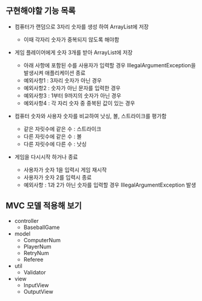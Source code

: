 ## 구현해야할 기능 목록

- 컴퓨터가 랜덤으로 3자리 숫자를 생성 하여 ArrayList에 저장
  - 이때 각자리 숫자가 중복되지 않도록 해야함  


- 게임 플레이어에게 숫자 3개를 받아 ArrayList에 저장
    - 아래 사항에 포함된 수를 사용자가 입력할 경우 IllegalArgumentException을 발생시켜 애플리케이션 종료
    - 예외사항1 : 3자리 숫자가 아닌 경우
    - 예외사항2 : 숫자가 아닌 문자를 입력한 경우
    - 예외사항3 : 1부터 9까지의 숫자가 아닌 경우
    - 예외사항4 : 각 자리 숫자 중 중복된 값이 있는 경우


- 컴퓨터 숫자와 사용자 숫자를 비교하여 낫싱, 볼, 스트라이크를 평가함
  - 같은 자릿수에 같은 수 : 스트라이크 
  - 다른 자릿수에 같은 수 : 볼
  - 다른 자릿수에 다른 수 : 낫싱


- 게임을 다시시작 하거나 종료
  - 사용자가 숫자 1을 입력시 게임 재시작
  - 사용자가 숫자 2를 입력시 종료
  - 예외사항 : 1과 2가 아닌 숫자를 입력할 경우 IllegalArgumentException 발생

## MVC 모델 적용해 보기
- controller 
  - BaseballGame
- model
  - ComputerNum
  - PlayerNum
  - RetryNum
  - Referee
- util
  - Validator
- view
  - InputView
  - OutputView
